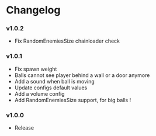 # Changelog

### v1.0.2

- Fix RandomEnemiesSize chainloader check

### v1.0.1

- Fix spawn weight
- Balls cannot see player behind a wall or a door anymore
- Add a sound when ball is moving
- Update configs default values
- Add a volume config
- Add RandomEnemiesSize support, for big balls !

### v1.0.0

- Release

